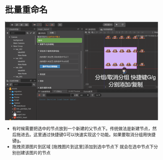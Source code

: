 # 批量重命名

![avatar](./a.gif)

- 有时候需要把选中的节点放到一个新建的父节点下。传统做法是新建节点，然后拖进去。这里通过快捷键G可以快速实现这个功能。如果要取消分组用快捷键g。
- 拖拽资源图片到区域 [拖拽图片到这里]添加到选中节点下 就会在选中节点下分别创建该图片的节点